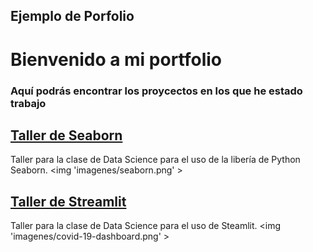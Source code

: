 ## Ejemplo de Porfolio 
# Bienvenido a mi portfolio
### Aquí podrás encontrar los proycectos en los que he estado trabajo

## [Taller de Seaborn](https://github.com/Cristina-TheBridge/Seaborn)
Taller para la clase de Data Science para el uso de la libería de Python Seaborn. 
<img 'imagenes/seaborn.png' >

## [Taller de Streamlit](https://github.com/Cristina-TheBridge/Taller-Streamlit)
Taller para la clase de Data Science para el uso de Steamlit. 
<img 'imagenes/covid-19-dashboard.png' >
